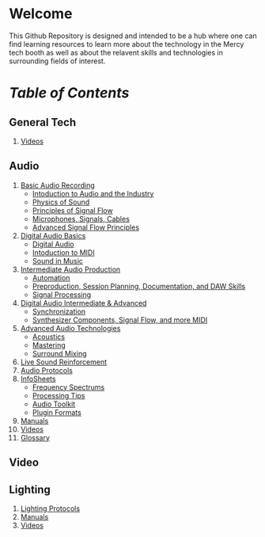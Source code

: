 # **Welcome**
This Github Repository is designed and intended to be a hub where one can find learning resources to learn more about the technology in the Mercy tech booth as well as about the relavent skills and technologies in surrounding fields of interest.

# *Table of Contents*
## General Tech
1. [Videos](/General%20Tech/Videos/)

## Audio
1. [Basic Audio Recording](/Sound/Basic%20Audio%20Recording/)
     - [Intoduction to Audio and the Industry](/Sound/Basic%20Audio%20Recording/Intro%20to%20Audio%20and%20the%20Industry.md)
     - [Physics of Sound](/Sound/Basic%20Audio%20Recording/Physics%20of%20Sound.md)
     - [Principles of Signal Flow](/Sound/Basic%20Audio%20Recording/Principles%20of%20Signal%20Flow.md)
     - [Microphones, Signals, Cables](/Sound/Basic%20Audio%20Recording/Microphones%2C%20Signals%2C%20Cabling.md)
     - [Advanced Signal Flow Principles](/Sound/Basic%20Audio%20Recording/Advanced%20Signal%20Flow%20Principles.md)
1. [Digital Audio Basics](/Sound/Digital%20Audio%20Basic/)
     - [Digital Audio](/Sound/Digital%20Audio%20Basic/Digital%20Audio.md)
     - [Intoduction to MIDI](/Sound/Digital%20Audio%20Basic/Intro%20to%20MIDI.md)
     - [Sound in Music](/Sound/Digital%20Audio%20Basic/Sound%20In%20Music.md)
1. [Intermediate Audio Production](/Sound/Intermediate%20Audio%20Production/)
     - [Automation](/Sound/Intermediate%20Audio%20Production/Automation.md)
     - [Preproduction, Session Planning, Documentation, and DAW Skills](/Sound/Intermediate%20Audio%20Production/Preproduction%2C%20Session%20Planning%2C%20Documentation%20and%20Pro%20Tools%20Skills.md)
     - [Signal Processing](/Sound/Intermediate%20Audio%20Production/Signal%20Processing.md)
1. [Digital Audio Intermediate & Advanced](/Sound/Digital%20Audio%20Intermediate%20%26%20Advanced/)
     - [Synchronization](/Sound/Digital%20Audio%20Intermediate%20%26%20Advanced/Synchronization.md)
     - [Synthesizer Components, Signal Flow, and more MIDI](/Sound/Digital%20Audio%20Intermediate%20%26%20Advanced/Synthesizer%20Components%2C%20Signal%20Flow%20and%20More%20MIDI.md)
1. [Advanced Audio Technologies](/Sound/Advanced%20Audio%20Technologies/)
     - [Acoustics](/Sound/Advanced%20Audio%20Technologies/Acoustics%20-%20intro.md)
     - [Mastering](/Sound/Advanced%20Audio%20Technologies/Mastering.md)
     - [Surround Mixing](/Sound/Advanced%20Audio%20Technologies/Surround%20Mixing.md)
1. [Live Sound Reinforcement](/Sound/Live%20Sound%20Reinforcement/Live%20Sound%20Reinforcement.md)
1. [Audio Protocols](/Sound/Audio%20Protocols/)
1. [InfoSheets](/Sound/InfoSheets/)
     - [Frequency Spectrums](/Sound/InfoSheets/Frequency%20Spectrums/)
     - [Processing Tips](/Sound/InfoSheets/Processing%20Tips/)
     - [Audio Toolkit](/Sound/InfoSheets/Link%20to%20an%20Audio%20Toolkit.md)
     - [Plugin Formats](/Sound/InfoSheets/Plugin%20Formats.md)
1. [Manuals](/Sound/Manuals%20(PDFs)/)
1. [Videos](/Sound/Videos/)
1. [Glossary](/Sound/Glossary.md)

## Video
<!-- 1. [Manuals]()
1. [Cameras](/Video/Cameras/)
1. [Videos](/Video/Videos/) -->

## Lighting
1. [Lighting Protocols](/Lighting/Lighting%20Protocols/)
1. [Manuals](/Lighting/Manuals/)
1. [Videos](/Lighting/Videos/)